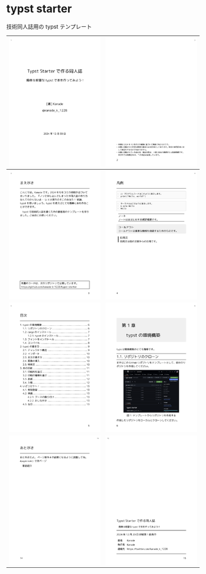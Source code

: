 # typst starter

技術同人誌用の typst テンプレート

| ![](png/main-1.png)  | ![](png/main-2.png)  |
| :------------------: | :------------------: |
| ![](png/main-3.png)  | ![](png/main-4.png)  |
| ![](png/main-5.png)  | ![](png/main-6.png)  |
| ![](png/main-14.png) | ![](png/main-15.png) |
